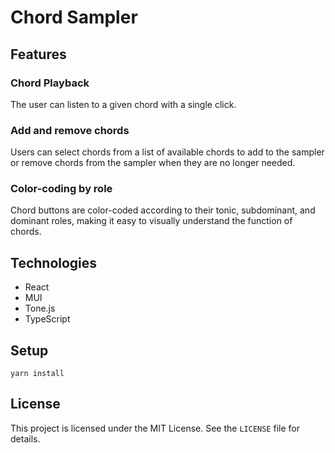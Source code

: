 # Chord Sampler

## Features

### Chord Playback
The user can listen to a given chord with a single click.

### Add and remove chords
Users can select chords from a list of available chords to add to the sampler or remove chords from the sampler when they are no longer needed.

### Color-coding by role
Chord buttons are color-coded according to their tonic, subdominant, and dominant roles, making it easy to visually understand the function of chords.


## Technologies
- React
- MUI
- Tone.js
- TypeScript

## Setup
```
yarn install
```

## License
This project is licensed under the MIT License. See the `LICENSE` file for details.